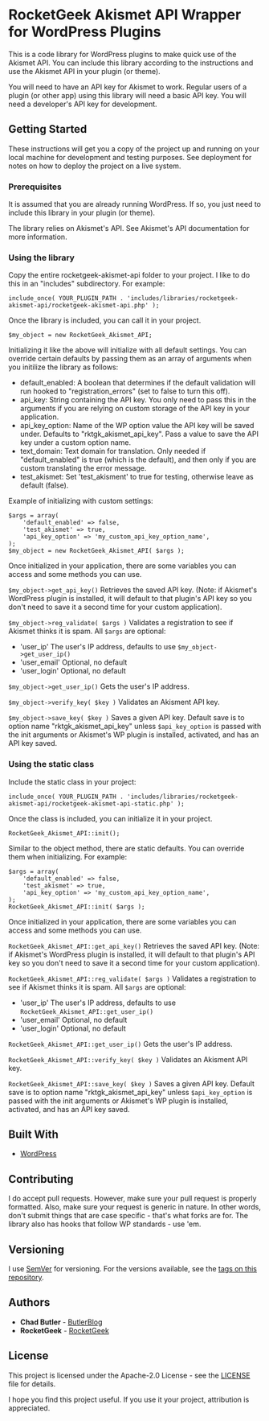 # RocketGeek Akismet API Wrapper for WordPress Plugins

This is a code library for WordPress plugins to make quick use of the Akismet API. You can include this library according to the instructions and use the Akismet API in your plugin (or theme).

You will need to have an API key for Akismet to work. Regular users of a plugin (or other app) using this library will need a basic API key. You will need a developer's API key for development.

## Getting Started

These instructions will get you a copy of the project up and running on your local machine for development and testing purposes. See deployment for notes on how to deploy the project on a live system.

### Prerequisites

It is assumed that you are already running WordPress.  If so, you just need to include this library in your plugin (or theme).

The library relies on Akismet's API. See Akismet's API documentation for more information.

### Using the library

Copy the entire rocketgeek-akismet-api folder to your project. I like to do this in an "includes" subdirectory. For example:

```
include_once( YOUR_PLUGIN_PATH . 'includes/libraries/rocketgeek-akismet-api/rocketgeek-akismet-api.php' );
```

Once the library is included, you can call it in your project.

```
$my_object = new RocketGeek_Akismet_API;
```

Initializing it like the above will initialize with all default settings.  You can override certain defaults by passing them as an array of arguments when you initilize the library as follows:

 * default_enabled: A boolean that determines if the default validation will run hooked to "registration_errors" (set to false to turn this off).
 * api_key: String containing the API key. You only need to pass this in the arguments if you are relying on custom storage of the API key in your application.
 * api_key_option: Name of the WP option value the API key will be saved under. Defaults to "rktgk_akismet_api_key". Pass a value to save the API key under a custom option name.
 * text_domain: Text domain for translation. Only needed if "default_enabled" is true (which is the default), and then only if you are custom translating the error message.
 * test_akismet: Set 'test_akisment' to true for testing, otherwise leave as default (false).
 
Example of initializing with custom settings:

```
$args = array(
	'default_enabled' => false,
	'test_akismet' => true,
	'api_key_option' => 'my_custom_api_key_option_name',
);
$my_object = new RocketGeek_Akismet_API( $args );
```

Once initialized in your application, there are some variables you can access and some methods you can use.

`$my_object->get_api_key()` Retrieves the saved API key.  (Note: if Akismet's WordPress plugin is installed, it will default to that plugin's API key so you don't need to save it a second time for your custom application).

`$my_object->reg_validate( $args )` Validates a registration to see if Akismet thinks it is spam.  All `$args` are optional:
* 'user_ip' The user's IP address, defaults to use `$my_object->get_user_ip()`
* 'user_email' Optional, no default
* 'user_login' Optional, no default

`$my_object->get_user_ip()` Gets the user's IP address.

`$my_object->verify_key( $key )` Validates an Akisment API key.

`$my_object->save_key( $key )` Saves a given API key. Default save is to option name "rktgk_akismet_api_key" unless `$api_key_option` is passed with the init arguments or Akismet's WP plugin is installed, activated, and has an API key saved.

### Using the static class

Include the static class in your project:

```
include_once( YOUR_PLUGIN_PATH . 'includes/libraries/rocketgeek-akismet-api/rocketgeek-akismet-api-static.php' );
```

Once the class is included, you can initialize it in your project.

```
RocketGeek_Akismet_API::init();
```

Similar to the object method, there are static defaults. You can override them when initializing.  For example:

```
$args = array(
	'default_enabled' => false,
	'test_akismet' => true,
	'api_key_option' => 'my_custom_api_key_option_name',
);
RocketGeek_Akismet_API::init( $args );
```

Once initialized in your application, there are some variables you can access and some methods you can use.

`RocketGeek_Akismet_API::get_api_key()` Retrieves the saved API key.  (Note: if Akismet's WordPress plugin is installed, it will default to that plugin's API key so you don't need to save it a second time for your custom application).

`RocketGeek_Akismet_API::reg_validate( $args )` Validates a registration to see if Akismet thinks it is spam.  All `$args` are optional:
* 'user_ip' The user's IP address, defaults to use `RocketGeek_Akismet_API::get_user_ip()`
* 'user_email' Optional, no default
* 'user_login' Optional, no default

`RocketGeek_Akismet_API::get_user_ip()` Gets the user's IP address.

`RocketGeek_Akismet_API::verify_key( $key )` Validates an Akisment API key.

`RocketGeek_Akismet_API::save_key( $key )` Saves a given API key. Default save is to option name "rktgk_akismet_api_key" unless `$api_key_option` is passed with the init arguments or Akismet's WP plugin is installed, activated, and has an API key saved.


## Built With

* [WordPress](https://make.wordpress.org/)

## Contributing

I do accept pull requests. However, make sure your pull request is properly formatted. Also, make sure your request is generic in nature. In other words, don't submit things that are case specific - that's what forks are for. The library also has hooks that follow WP standards - use 'em.

## Versioning

I use [SemVer](http://semver.org/) for versioning. For the versions available, see the [tags on this repository](https://github.com/rocketgeek/jquery_tabs/tags). 

## Authors

* **Chad Butler** - [ButlerBlog](https://github.com/butlerblog)
* **RocketGeek** - [RocketGeek](https://github.com/rocketgeek)

## License

This project is licensed under the Apache-2.0 License - see the [LICENSE](LICENSE) file for details.

I hope you find this project useful. If you use it your project, attribution is appreciated.

